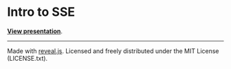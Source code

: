 # Intro to SSE

[**View presentation**](https://biril.github.io/sse-intro).

----

Made with [reveal.js](https://github.com/hakimel/reveal.js). Licensed and freely distributed under the MIT License (LICENSE.txt).
